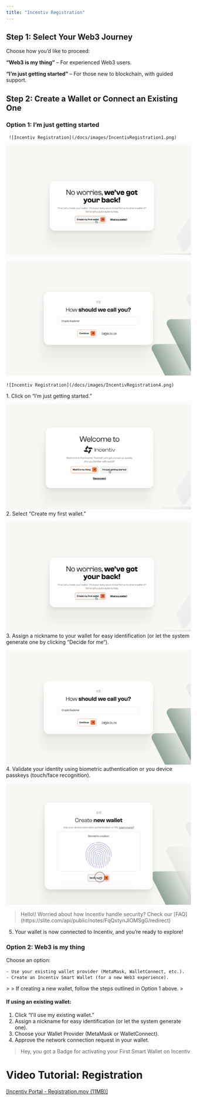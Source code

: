 ```yaml
---
title: "Incentiv Registration"
---
```


## Step 1: Select Your Web3 Journey

Choose how you’d like to proceed:

**“Web3 is my thing”** – For experienced Web3 users.

**“I’m just getting started”** – For those new to blockchain, with guided support.


## Step 2: Create a Wallet or Connect an Existing One

### Option 1: I’m just getting started
<Steps>
  <Step title="Click on “I’m just getting started.">
    
     ![Incentiv Registration](/docs/images/IncentivRegistration1.png)
  </Step>
  <Step title="Select “Create my first wallet.”">
    
   ![Incentiv Registration](/docs/images/IncentivRegistration2.png)
  </Step>
  <Step title="Assign a nickname to your wallet for easy identification (or let the system generate one by clicking “Decide for me“).">
    
   ![Incentiv Registration](/docs/images/IncentivRegistration3.png)
  </Step>
  <Step title="Validate your identity using biometric authentication or you device passkeys (touch/face recognition)“).">
    
    ![Incentiv Registration](/docs/images/IncentivRegistration4.png)
  </Step>
</Steps>
1. Click on “I’m just getting started.”
   

   ![Incentiv Registration](/docs/images/IncentivRegistration1.png)
2. Select “Create my first wallet.”
   

   ![Incentiv Registration](/docs/images/IncentivRegistration2.png)
3. Assign a nickname to your wallet for easy identification (or let the system generate one by clicking “Decide for me“).
   

   ![Incentiv Registration](/docs/images/IncentivRegistration3.png)
4. Validate your identity using biometric authentication or you device passkeys (touch/face recognition).
   

   ![Incentiv Registration](/docs/images/IncentivRegistration4.png)

> <Note>
>    Hello\! Worried about how Incentiv handle security? Check our [FAQ](https://slite.com/api/public/notes/FqQxtynJIOMSgG/redirect) 
> </Note>

5. Your wallet is now connected to Incentiv, and you’re ready to explore\!

### Option 2: Web3 is my thing

Choose an option:

```
- Use your existing wallet provider (MetaMask, WalletConnect, etc.).
- Create an Incentiv Smart Wallet (for a new Web3 experience).
```
</Step>
> <Warning>
>    If creating a new wallet, follow the steps outlined in Option 1 above. 
> </Warning>

#### If using an existing wallet:

1. Click “I'll use my existing wallet.”
2. Assign a nickname for easy identification (or let the system generate one).
3. Choose your Wallet Provider (MetaMask or WalletConnect).
4. Approve the network connection request in your wallet.

> <Tip>
>    Hey, you got a Badge for activating your First Smart Wallet on Incentiv 
> </Tip>

# Video Tutorial: Registration

[[Incentiv Portal - Registration.mov (11MB)]](media_Incentiv%20Registration/hHV_M9NVaSrxZi-Incentiv%20Portal%20-%20Registration.mov)